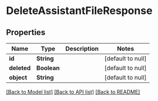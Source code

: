 # DeleteAssistantFileResponse
## Properties

| Name | Type | Description | Notes |
|------------ | ------------- | ------------- | -------------|
| **id** | **String** |  | [default to null] |
| **deleted** | **Boolean** |  | [default to null] |
| **object** | **String** |  | [default to null] |

[[Back to Model list]](../README.md#documentation-for-models) [[Back to API list]](../README.md#documentation-for-api-endpoints) [[Back to README]](../README.md)

